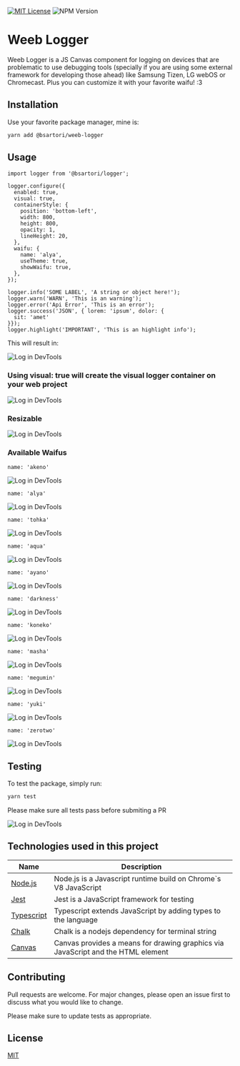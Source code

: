 [![MIT License](https://img.shields.io/badge/License-MIT-green.svg)](https://choosealicense.com/licenses/mit/) ![NPM Version](https://img.shields.io/npm/v/%40bsartori%2Fweeb-logger)


# Weeb Logger

Weeb Logger is a JS Canvas component for logging on devices that are problematic to use debugging tools (specially if you are using some external framework for developing those ahead) like Samsung Tizen, LG webOS or Chromecast. Plus you can customize it with your favorite waifu! :3

## Installation

Use your favorite package manager, mine is:

```bash
yarn add @bsartori/weeb-logger
```

## Usage

```tsx
import logger from '@bsartori/logger';

logger.configure({
  enabled: true,
  visual: true,
  containerStyle: {
    position: 'bottom-left',
    width: 800,
    height: 800,
    opacity: 1,
    lineHeight: 20,
  },
  waifu: {
    name: 'alya',
    useTheme: true,
    showWaifu: true,
  },
});

logger.info('SOME LABEL', 'A string or object here!');
logger.warn('WARN', 'This is an warning');
logger.error('Api Error', 'This is an error');
logger.success('JSON', { lorem: 'ipsum', dolor: {
  sit: 'amet'
}});
logger.highlight('IMPORTANT', 'This is an highlight info');
```

This will result in:

![Log in DevTools](https://raw.githubusercontent.com/bruno-sartori/weeb-logger/main/docs/devtools-log.jpg)


### Using visual: true will create the visual logger container on your web project

![Log in DevTools](https://raw.githubusercontent.com/bruno-sartori/weeb-logger/main/docs/logger-on-web-project.jpg)

### Resizable
![Log in DevTools](https://raw.githubusercontent.com/bruno-sartori/weeb-logger/main/docs/resizing.gif)

### Available Waifus
```
name: 'akeno'
```
![Log in DevTools](https://raw.githubusercontent.com/bruno-sartori/weeb-logger/main/docs/logger-akeno.jpg)
```
name: 'alya'
```
![Log in DevTools](https://raw.githubusercontent.com/bruno-sartori/weeb-logger/main/docs/logger-alya.jpg)
```
name: 'tohka'
```
![Log in DevTools](https://raw.githubusercontent.com/bruno-sartori/weeb-logger/main/docs/logger-tohka.jpg)
```
name: 'aqua'
```
![Log in DevTools](https://raw.githubusercontent.com/bruno-sartori/weeb-logger/main/docs/logger-aqua.jpg)
```
name: 'ayano'
```
![Log in DevTools](https://raw.githubusercontent.com/bruno-sartori/weeb-logger/main/docs/logger-ayano.jpg)
```
name: 'darkness'
```
![Log in DevTools](https://raw.githubusercontent.com/bruno-sartori/weeb-logger/main/docs/logger-darkness.jpg)
```
name: 'koneko'
```
![Log in DevTools](https://raw.githubusercontent.com/bruno-sartori/weeb-logger/main/docs/logger-koneko.jpg)
```
name: 'masha'
```
![Log in DevTools](https://raw.githubusercontent.com/bruno-sartori/weeb-logger/main/docs/logger-masha.jpg)
```
name: 'megumin'
```
![Log in DevTools](https://raw.githubusercontent.com/bruno-sartori/weeb-logger/main/docs/logger-megumin.jpg)
```
name: 'yuki'
```
![Log in DevTools](https://raw.githubusercontent.com/bruno-sartori/weeb-logger/main/docs/logger-yuki.jpg)
```
name: 'zerotwo'
```
![Log in DevTools](https://raw.githubusercontent.com/bruno-sartori/weeb-logger/main/docs/logger-zerotwo.jpg)


## Testing

To test the package, simply run:

```sh
yarn test
```
Please make sure all tests pass before submiting a PR

![Log in DevTools](https://raw.githubusercontent.com/bruno-sartori/weeb-logger/main/docs/test.jpg)

## Technologies used in this project

| Name           | Description                                                                                                                             |
|----------------|-----------------------------------------------------------------------------------------------------------------------------------------|
| [Node.js](https://nodejs.org/en)                                      | Node.js is a Javascript runtime build on Chrome`s V8 JavaScript                 |
| [Jest](https://jestjs.io/)                                            | Jest is a JavaScript framework for testing                                       |
| [Typescript](https://www.typescriptlang.org)                          | Typescript extends JavaScript by adding types to the language                    |
| [Chalk](https://github.com/chalk/chalk)                               | Chalk is a nodejs dependency for terminal string                                 |
| [Canvas](https://developer.mozilla.org/pt-BR/docs/Web/API/Canvas_API) | Canvas provides a means for drawing graphics via JavaScript and the HTML element |


## Contributing

Pull requests are welcome. For major changes, please open an issue first
to discuss what you would like to change.

Please make sure to update tests as appropriate.

## License

[MIT](./LICENSE)

